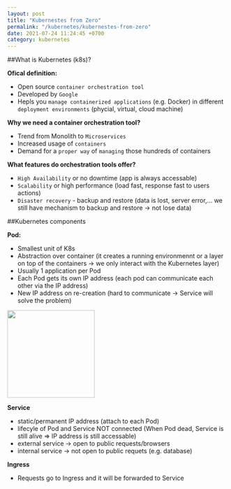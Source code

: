 ```yaml
---
layout: post
title: "Kubernestes from Zero"
permalink: "/kubernetes/kubernestes-from-zero"
date: 2021-07-24 11:24:45 +0700
category: kubernetes
---
```

##What is Kubernetes (k8s)?

**Ofical definition:**
* Open source `container orchestration tool`
* Developed by `Google`
* Hepls you `manage containerized applications` (e.g. Docker) in different `deployment environments` (phycial, virtual, cloud machine)

**Why we need a container orchestration tool?**
* Trend from Monolith to `Microservices`
* Increased usage of `containers`
* Demand for a `proper way` of `managing` those hundreds of containers

**What features do orchestration tools offer?**
* `High Availability` or no downtime (app is always accessable)
* `Scalability` or high performance (load fast, response fast to users actions)
* `Disaster recovery` - backup and restore (data is lost, server error,... we still have mechanism to backup and restore -> not lose data)

##Kubernetes components

**Pod:**
* Smallest unit of K8s
* Abstraction over container (it creates a running environmennt or a layer on top of the containers -> we only interact with the Kubernetes layer)
* Usually 1 application per Pod
* Each Pod gets its own IP address (each pod can communicate each other via the IP address)
* New IP address on re-creation (hard to communicate -> Service will solve the problem)

<img width="200" src="https://user-images.githubusercontent.com/87863039/127009930-2926f6c8-66fe-4e12-be39-3dcd9e84720e.png">

**Service**
* static/permanent IP address (attach to each Pod)
* lifecyle of Pod and Service NOT connected (When Pod dead, Service is still alive => IP address is still accessable)
* external service -> open to public requests/browsers
* internal service -> not open to public requets (e.g. database)

**Ingress**
* Requests go to Ingress and it will be forwarded to Service
